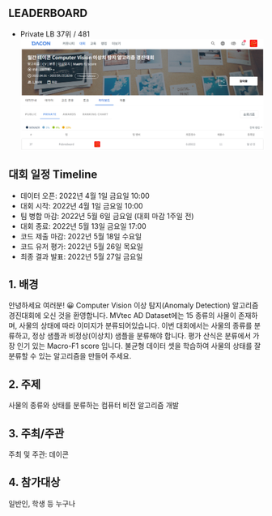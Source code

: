 ## LEADERBOARD
- Private LB 37위 / 481
![leaderboard.png](image/leaderboard.png)

## 대회 일정 Timeline

- 데이터 오픈: 2022년 4월 1일 금요일 10:00
- 대회 시작: 2022년 4월 1일 금요일 10:00
- 팀 병합 마감: 2022년 5월 6일 금요일 (대회 마감 1주일 전)
- 대회 종료: 2022년 5월 13일 금요일 17:00
- 코드 제출 마감: 2022년 5월 18일 수요일
- 코드 유저 평가: 2022년 5월 26일 목요일
- 최종 결과 발표: 2022년 5월 27일 금요일

## 1. 배경

안녕하세요 여러분! 😀 Computer Vision 이상 탐지(Anomaly Detection) 알고리즘 경진대회에 오신 것을 환영합니다.
MVtec AD Dataset에는 15 종류의 사물이 존재하며, 사물의 상태에 따라 이미지가 분류되어있습니다.
이번 대회에서는 사물의 종류를 분류하고, 정상 샘플과 비정상(이상치) 샘플을 분류해야 합니다.
평가 산식은 분류에서 가장 인기 있는 Macro-F1 score 입니다.
불균형 데이터 셋을 학습하여 사물의 상태를 잘 분류할 수 있는 알고리즘을 만들어 주세요.

## 2. 주제

사물의 종류와 상태를 분류하는 컴퓨터 비전 알고리즘 개발

## 3. 주최/주관

주최 및 주관: 데이콘

## 4. 참가대상

일반인, 학생 등 누구나
